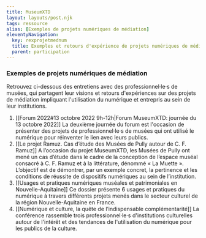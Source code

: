 ```yaml
---
title: MuseumXTD
layout: layouts/post.njk
tags: ressource
alias: [Exemples de projets numériques de médiation]
eleventyNavigation:
  key: rexprojetmednum
  title: Exemples et retours d'expérience de projets numériques de médiation
  parent: participation
---
```

### Exemples de projets numériques de médiation
Retrouvez ci-dessous des entretiens avec des professionnel·le·s de musées, qui partagent leur visions et retours d'expériences sur des projets de médiation impliquant l'utilisation du numérique et entrepris au sein de leur institutions.  

1. [[Forum 2022#13 octobre 2022 9h-12h|Forum MuseumXTD: journée du 13 octobre 2022]]
   La deuxième journée du forum est l'occasion de présenter des projets de professionnel·le·s de musées qui ont utilisé le numérique pour réinventer le lien avec leurs publics.  
2. [[Le projet Ramuz. Cas d’étude des Musées de Pully autour de C. F. Ramuz]]
   A l’occasion du projet MuseumXTD, les Musées de Pully ont mené un cas d’étude dans le cadre de la conception de l’espace muséal consacré à C. F. Ramuz et à la littérature, dénommé « La Muette ». L’objectif est de démontrer, par un exemple concret, la pertinence et les conditions de réussite de dispositifs numériques au sein de l’institution. 
3. [[Usages et pratiques numériques muséales et patrimoniales en Nouvelle-Aquitaine]]
   Ce dossier présente 6 usages et pratiques du numérique à travers différents projets menés dans le secteur culturel de la région Nouvelle-Aquitaine en France. 
4. [[Numérique et culture, la quête de l’indispensable complémentarité]]
   La conférence rassemble trois professionnel·le·s d'institutions culturelles autour de l'intérêt et des tendances de l'utilisation du numérique pour les publics de la culture. 

